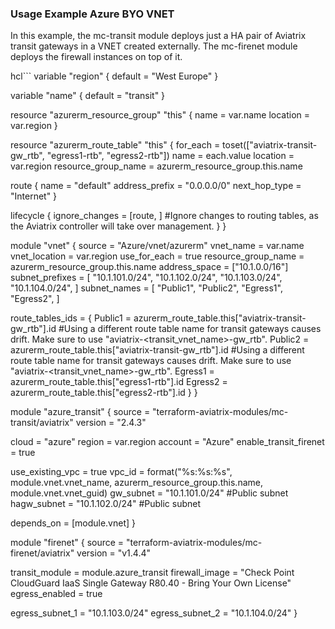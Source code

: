 ### Usage Example Azure BYO VNET

In this example, the mc-transit module deploys just a HA pair of Aviatrix transit gateways in a VNET created externally. The mc-firenet module deploys the firewall instances on top of it.

hcl```
variable "region" {
  default = "West Europe"
}

variable "name" {
  default = "transit"
}

resource "azurerm_resource_group" "this" {
  name     = var.name
  location = var.region
}

resource "azurerm_route_table" "this" {
  for_each            = toset(["aviatrix-transit-gw_rtb", "egress1-rtb", "egress2-rtb"])
  name                = each.value
  location            = var.region
  resource_group_name = azurerm_resource_group.this.name

  route {
    name           = "default"
    address_prefix = "0.0.0.0/0"
    next_hop_type  = "Internet"
  }

  lifecycle {
    ignore_changes = [route, ] #Ignore changes to routing tables, as the Aviatrix controller will take over management.
  }
}

module "vnet" {
  source              = "Azure/vnet/azurerm"
  vnet_name           = var.name
  vnet_location       = var.region
  use_for_each        = true
  resource_group_name = azurerm_resource_group.this.name
  address_space       = ["10.1.0.0/16"]
  subnet_prefixes = [
    "10.1.101.0/24",
    "10.1.102.0/24",
    "10.1.103.0/24",
    "10.1.104.0/24",
  ]
  subnet_names = [
    "Public1",
    "Public2",
    "Egress1",
    "Egress2",
  ]

  route_tables_ids = {
    Public1 = azurerm_route_table.this["aviatrix-transit-gw_rtb"].id #Using a different route table name for transit gateways causes drift. Make sure to use "aviatrix-<transit_vnet_name>-gw_rtb".
    Public2 = azurerm_route_table.this["aviatrix-transit-gw_rtb"].id #Using a different route table name for transit gateways causes drift. Make sure to use "aviatrix-<transit_vnet_name>-gw_rtb".
    Egress1 = azurerm_route_table.this["egress1-rtb"].id
    Egress2 = azurerm_route_table.this["egress2-rtb"].id
  }
}

module "azure_transit" {
  source  = "terraform-aviatrix-modules/mc-transit/aviatrix"
  version = "2.4.3"

  cloud                  = "azure"
  region                 = var.region
  account                = "Azure"
  enable_transit_firenet = true

  use_existing_vpc = true
  vpc_id           = format("%s:%s:%s", module.vnet.vnet_name, azurerm_resource_group.this.name, module.vnet.vnet_guid)
  gw_subnet        = "10.1.101.0/24" #Public subnet
  hagw_subnet      = "10.1.102.0/24" #Public subnet

  depends_on = [module.vnet]
}

module "firenet" {
  source  = "terraform-aviatrix-modules/mc-firenet/aviatrix"
  version = "v1.4.4"

  transit_module = module.azure_transit
  firewall_image = "Check Point CloudGuard IaaS Single Gateway R80.40 - Bring Your Own License"
  egress_enabled = true

  egress_subnet_1 = "10.1.103.0/24"
  egress_subnet_2 = "10.1.104.0/24"
}
```